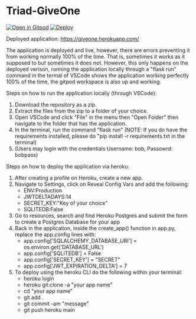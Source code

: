 # Triad-GiveOne

[![Open in Gitpod](https://gitpod.io/button/open-in-gitpod.svg)](https://gitpod.io/#https://github.com/Jewel-CC/Triad-GiveOne/)
[![Deploy](https://www.herokucdn.com/deploy/button.svg)](https://heroku.com/deploy)

Deployed application: https://giveone.herokuapp.com/

The application is deployed and live, however, there are errors preventing it from working normally 100% of the time. That is, sometimes it works as it supposed to but sometimes it does not. However, this only happens on the deployed verison, running the application locally through a "flask run" command in the termal of VSCode shows the application working perfectly 100% of the time, the gitpod workspace is also up and working. 

Steps on how to run the application locally (through VSCode):

1. Download the repository as a zip.
2. Extract the files from the zip to a folder of your choice.
3. Open VSCode and click "File" in the menu then "Open Folder" then navigate to the folder that has the application. 
4. In the terminal, run the command "flask run" (NOTE: If you do have the requirements installed, please do "pip install -r requirements.txt in the terminal)
5. (Users may login with the credentials Username: bob, Passowrd: bobpass)

Steps on how to deploy the application via heroku:
1. After creating a profile on Heroku, create a new app.
2. Navigate to Settings, click on Reveal Config Vars and add the following:
      - ENV:Production
      - JWTDELTADAYS:14
      - SECRET_KEY:"Key of your choice"
      - SQLITEDB:False
3. Go to resources, search and find Heroku Postgres and submit the form to create a Postgres Database for your app
4. Back in the application, inside the create_app() function in app.py, replace the app.config lines with:
      - app.config['SQLALCHEMY_DATABASE_URI'] = os.environ.get('DATABASE_URL') 
      - app.config['SQLITEDB'] = False 
      - app.config['SECRET_KEY'] = "SECRET" 
      - app.config['JWT_EXPIRATION_DELTA'] = 7 
5. To deploy using the heroku CLI do the following within your terminal:
      - heroku login 
      - heroku git:clone -a "your app name"  
      - cd "your app name" 
      - git add . 
      - git commit -am "message" 
      - git push heroku main 
      
      
